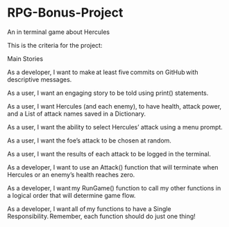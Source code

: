 # RPG-Bonus-Project
An in terminal game about Hercules

This is the criteria for the project:

Main Stories
 
As a developer, I want to make at least five commits on GitHub with descriptive messages.  
 
As a user, I want an engaging story to be told using print() statements.  
 
As a user, I want Hercules (and each enemy), to have health, attack power, and a List of attack names saved in a Dictionary. 
 
As a user, I want the ability to select Hercules’ attack using a menu prompt. 
 
As a user, I want the foe’s attack to be chosen at random. 
 
As a user, I want the results of each attack to be logged in the terminal.  
 
As a developer, I want to use an Attack() function that will terminate when Hercules or an enemy’s health reaches zero.  
 
As a developer, I want my RunGame() function to call my other functions in a logical order that will determine game flow. 
 
As a developer, I want all of my functions to have a Single Responsibility. Remember, each function should do just one thing!  
 

